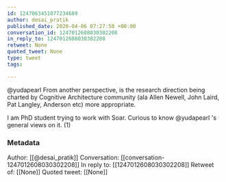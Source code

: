 ```yaml
---
id: 1247063451077234689
author: desai_pratik
published_date: 2020-04-06 07:27:50 +00:00
conversation_id: 1247012608030302208
in_reply_to: 1247012608030302208
retweet: None
quoted_tweet: None
type: tweet
tags:

---
```


@yudapearl From another perspective, is the research direction being charted by Cognitive Architecture community (ala Allen Newell, John Laird, Pat Langley, Anderson etc) more appropriate.

I am PhD student trying to work with Soar. Curious to know @yudapearl 's general views on it. (1)

### Metadata

Author: [[@desai_pratik]]
Conversation: [[conversation-1247012608030302208]]
In reply to: [[1247012608030302208]]
Retweet of: [[None]]
Quoted tweet: [[None]]
